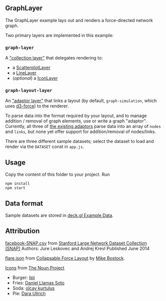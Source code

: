 ## GraphLayer

The GraphLayer example lays out and renders a force-directed network graph.

Two primary layers are implemented in this example:

### `graph-layer`
A ["collection layer"](http://visgl.github.io/deck.gl/#/documentation/custom-layers/composite-layers) that delegates rendering to:
- a [ScatterplotLayer](http://visgl.github.io/deck.gl/#/documentation/layer-catalog/scatterplot-layer)
- a [LineLayer](http://visgl.github.io/deck.gl/#/documentation/layer-catalog/line-layer)
- (_optional_) a [IconLayer](http://visgl.github.io/deck.gl/#/documentation/layer-catalog/icon-layer)

### `graph-layout-layer`
An ["adaptor layer"](http://visgl.github.io/deck.gl/#/documentation/custom-layers/composite-layers) that links a layout (by default, `graph-simulation`, which uses [d3-force](https://github.com/d3/d3-force)) to the renderer.

To parse data into the format required by your layout, and to manage addition / removal of graph elements, use or write a graph "adaptor".
Currently, all three of [the existing adaptors](./graph-layer/adaptor) parse data into an array of `nodes` and `links`, but none yet offer support for addition/removal of nodes/links.

There are three different sample datasets; select the dataset to load and render via the `DATASET` const in `app.js`.


## Usage
Copy the content of this folder to your project. Run
```
npm install
npm start
```

## Data format
Sample datasets are stored in [deck.gl Example Data](https://github.com/visgl/deck.gl-data/tree/master/examples/graph).


## Attribution
[facebook-SNAP.csv](./data/facebook-SNAP.csv) from [Stanford Large Network Dataset Collection (SNAP)](http://snap.stanford.edu/data)
Authors: Jure Leskovec and Andrej Krevl
Published June 2014

[flare.json](./data/flare.json) from [Collapsable Force Layout](https://bl.ocks.org/mbostock/1062288) by [Mike Bostock](https://bl.ocks.org/mbostock).

[Icons](./data/nodeTypes.png) from [The Noun Project](https://thenounproject.com)
- Burger: [lipi](https://thenounproject.com/search/?q=burger&i=316378)
- Fries: [Daniel Llamas Soto](https://thenounproject.com/search/?q=fries&i=340356)
- Soda: [olcay kurtulus](https://thenounproject.com/search/?q=drink&i=667575)
- Pie: [Dara Ullrich](https://thenounproject.com/search/?q=pie+slice&i=674893)
